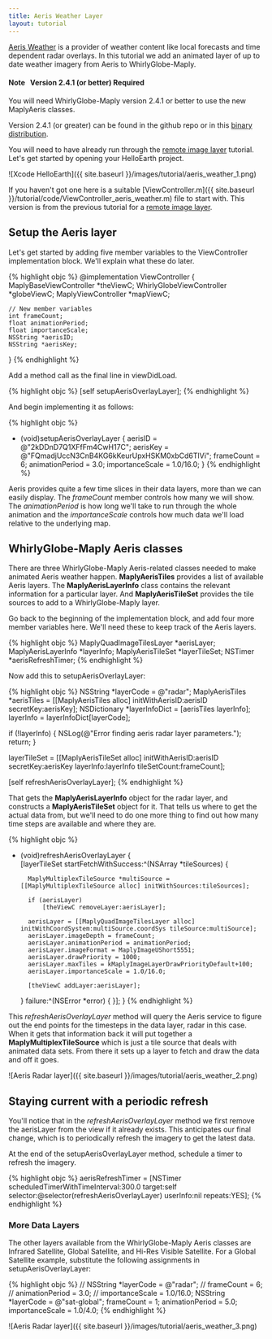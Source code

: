 ```yaml
---
title: Aeris Weather Layer
layout: tutorial
---
```

[Aeris Weather](http://www.aerisweather.com/) is a provider of weather content like local forecasts and time dependent radar overlays.  In this tutorial we add an animated layer of up to date weather imagery from Aeris to WhirlyGlobe-Maply.

<div class="well">
<h4><span class="label label-warning" style="margin-right:10px">Note</span>Version 2.4.1 (or better) Required</h4>

<p>
You will need WhirlyGlobe-Maply version 2.4.1 or better to use the new MaplyAeris classes.
</p>

<p>
Version 2.4.1 (or greater) can be found in the github repo or in this <a href="https://dl.dropboxusercontent.com/u/29069465/WhirlyGlobeMaplyComponent.framework_2_4_1_beta8.zip">binary distribution</a>.
</p>
</div>


You will need to have already run through the [remote image layer](remote_image_layer.html) tutorial.  Let's get started by opening your HelloEarth project.

![Xcode HelloEarth]({{ site.baseurl }}/images/tutorial/aeris_weather_1.png)

If you haven't got one here is a suitable [ViewController.m]({{ site.baseurl }}/tutorial/code/ViewController_aeris_weather.m) file to start with.  This version is from the previous tutorial for a [remote image layer](remote_image_layer.html).

## Setup the Aeris layer

Let's get started by adding five member variables to the ViewController implementation block.  We'll explain what these do later.

{% highlight objc %}
@implementation ViewController
{
    MaplyBaseViewController *theViewC;
    WhirlyGlobeViewController *globeViewC;
    MaplyViewController *mapViewC;

    // New member variables
    int frameCount;
    float animationPeriod;
    float importanceScale;
    NSString *aerisID;
    NSString *aerisKey;
}
{% endhighlight %}

Add a method call as the final line in viewDidLoad.

{% highlight objc %}
    [self setupAerisOverlayLayer];
{% endhighlight %}

And begin implementing it as follows:

{% highlight objc %}
- (void)setupAerisOverlayLayer {
    aerisID = @"2kDDnD7Q1XFfFm4CwH17C";
    aerisKey = @"FQmadjUccN3CnB4KG6kKeurUpxHSKM0xbCd6TlVi";
    frameCount = 6;
    animationPeriod = 3.0;
    importanceScale = 1.0/16.0;
}
{% endhighlight %}

Aeris provides quite a few time slices in their data layers, more than we can easily display.  The *frameCount* member controls how many we will show.  The *animationPeriod* is how long we'll take to run through the whole animation and the *importanceScale* controls how much data we'll load relative to the underlying map.

## WhirlyGlobe-Maply Aeris classes

There are three WhirlyGlobe-Maply Aeris-related classes needed to make animated Aeris weather happen.  **MaplyAerisTiles** provides a list of available Aeris layers.  The **MaplyAerisLayerInfo** class contains the relevant information for a particular layer.  And **MaplyAerisTileSet** provides the tile sources to add to a WhirlyGlobe-Maply layer.

Go back to the beginning of the implementation block, and add four more member variables here.  We'll need these to keep track of the Aeris layers.

{% highlight objc %}
MaplyQuadImageTilesLayer *aerisLayer;
MaplyAerisLayerInfo *layerInfo;
MaplyAerisTileSet *layerTileSet;
NSTimer *aerisRefreshTimer;
{% endhighlight %}

Now add this to setupAerisOverlayLayer:

{% highlight objc %}
NSString *layerCode = @"radar";
MaplyAerisTiles *aerisTiles = [[MaplyAerisTiles alloc] initWithAerisID:aerisID secretKey:aerisKey];
NSDictionary *layerInfoDict = [aerisTiles layerInfo];
layerInfo = layerInfoDict[layerCode];

if (!layerInfo) {
    NSLog(@"Error finding aeris radar layer parameters.");
    return;
}

layerTileSet = [[MaplyAerisTileSet alloc] initWithAerisID:aerisID secretKey:aerisKey layerInfo:layerInfo tileSetCount:frameCount];

[self refreshAerisOverlayLayer];
{% endhighlight %}

That gets the **MaplyAerisLayerInfo** object for the radar layer, and constructs a **MaplyAerisTileSet** object for it.  That tells us where to get the actual data from, but we'll need to do one more thing to find out how many time steps are available and where they are.

{% highlight objc %}
- (void)refreshAerisOverlayLayer {    
    [layerTileSet startFetchWithSuccess:^(NSArray *tileSources) {
        
        MaplyMultiplexTileSource *multiSource = [[MaplyMultiplexTileSource alloc] initWithSources:tileSources];
        
        if (aerisLayer)
            [theViewC removeLayer:aerisLayer];
        
        aerisLayer = [[MaplyQuadImageTilesLayer alloc] initWithCoordSystem:multiSource.coordSys tileSource:multiSource];
        aerisLayer.imageDepth = frameCount;
        aerisLayer.animationPeriod = animationPeriod;
        aerisLayer.imageFormat = MaplyImageUShort5551;
        aerisLayer.drawPriority = 1000;
        aerisLayer.maxTiles = kMaplyImageLayerDrawPriorityDefault+100;
        aerisLayer.importanceScale = 1.0/16.0;
        
        [theViewC addLayer:aerisLayer];
        
    } failure:^(NSError *error) {
    }];
}
{% endhighlight %}

This *refreshAerisOverlayLayer* method will query the Aeris service to figure out the end points for the timesteps in the data layer, radar in this case.  When it gets that information back it will put together a **MaplyMultiplexTileSource** which is just a tile source that deals with animated data sets.  From there it sets up a layer to fetch and draw the data and off it goes.

![Aeris Radar layer]({{ site.baseurl }}/images/tutorial/aeris_weather_2.png)

## Staying current with a periodic refresh

You'll notice that in the *refreshAerisOverlayLayer* method we first remove the aerisLayer from the view if it already exists.  This anticipates our final change, which is to periodically refresh the imagery to get the latest data.

At the end of the setupAerisOverlayLayer method, schedule a timer to refresh the imagery.

{% highlight objc %}
    aerisRefreshTimer = [NSTimer scheduledTimerWithTimeInterval:300.0 target:self selector:@selector(refreshAerisOverlayLayer) userInfo:nil repeats:YES];
{% endhighlight %}

### More Data Layers

The other layers available from the WhirlyGlobe-Maply Aeris classes are Infrared Satellite, Global Satellite, and Hi-Res Visible Satellite.  For a Global Satellite example, substitute the following assignments in setupAerisOverlayLayer:

{% highlight objc %}
//    NSString *layerCode = @"radar";
//    frameCount = 6;
//    animationPeriod = 3.0;
//    importanceScale = 1.0/16.0;
    NSString *layerCode = @"sat-global";
    frameCount = 1;
    animationPeriod = 5.0;
    importanceScale = 1.0/4.0;
{% endhighlight %}

![Aeris Radar layer]({{ site.baseurl }}/images/tutorial/aeris_weather_3.png)


